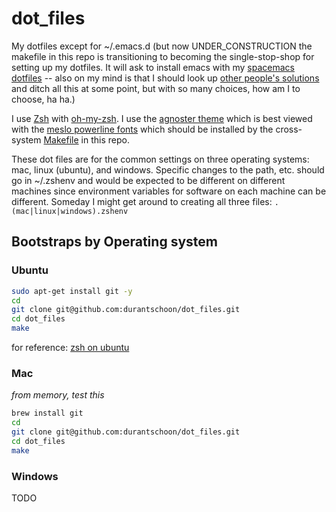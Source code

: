 # dot_files
My dotfiles except for ~/.emacs.d (but now UNDER_CONSTRUCTION the makefile in this repo is transitioning to becoming the single-stop-shop for setting up my dotfiles. It will ask to install emacs with my [spacemacs dotfiles](https://github.com/durantschoon/.spacemacs.d) -- also on my mind is that I should look up [other people's solutions](https://dotfiles.github.io/utilities/) and ditch all this at some point, but with so many choices, how am I to choose, ha ha.)

I use [Zsh](http://www.zsh.org/) with [oh-my-zsh](https://github.com/robbyrussell/oh-my-zsh). I use the [agnoster theme](https://github.com/agnoster/agnoster-zsh-theme) which is best viewed with the [meslo powerline fonts](https://github.com/powerline/fonts) which should be installed by the cross-system [Makefile](./Makefile) in this repo.

These dot files are for the common settings on three operating systems: mac, linux (ubuntu), and windows. Specific changes to the path, etc. should go in ~/.zshenv and would be expected to be different on different machines since environment variables for software on each machine can be different. Someday I might get around to creating all three files: `.(mac|linux|windows).zshenv`

## Bootstraps by Operating system

### Ubuntu

```sh
sudo apt-get install git -y
cd
git clone git@github.com:durantschoon/dot_files.git
cd dot_files
make
```

for reference: [zsh on ubuntu](https://gist.github.com/tsabat/1498393)

### Mac

*from memory, test this*

```sh
brew install git
cd
git clone git@github.com:durantschoon/dot_files.git
cd dot_files
make
```
### Windows

TODO

